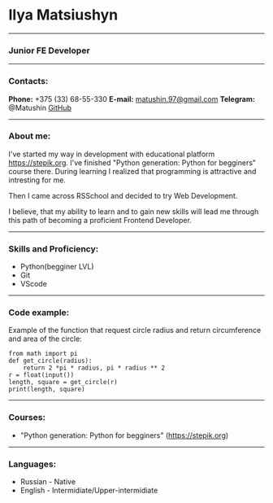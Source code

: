 # **Ilya Matsiushyn**
***
### **Junior FE Developer**
***
### **Contacts:**
**Phone:** +375 (33) 68-55-330
**E-mail:** matushin.97@gmail.com
**Telegram:** @Matushin
[GitHub](https://github.com/Matushini97)
***
### **About me:**
I've started my way in development with educational platform https://stepik.org. I've finished "Python generation: Python for begginers" course there. During learning I realized that programming is attractive and intresting for me.

Then I came across RSSchool and decided to try Web Development.

I believe, that my ability to learn and to gain new skills will lead me through this path of becoming a proficient Frontend Developer.
***
### **Skills and Proficiency:**
* Python(begginer LVL)
* Git
* VScode
***
### **Code example:**
Example of the function that request circle radius and return circumference and area of the circle:
```
from math import pi
def get_circle(radius):
    return 2 *pi * radius, pi * radius ** 2
r = float(input())
length, square = get_circle(r)
print(length, square)
```
***
### **Courses:**
* "Python generation: Python for begginers" (https://stepik.org)
***
### **Languages:**
* Russian - Native
* English - Intermidiate/Upper-intermidiate